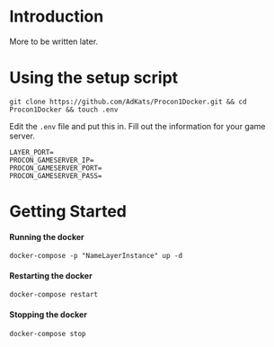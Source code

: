 # Introduction

More to be written later.

# Using the setup script

```
git clone https://github.com/AdKats/Procon1Docker.git && cd Procon1Docker && touch .env
```

Edit the `.env` file and put this in. Fill out the information for your game server.

```
LAYER_PORT=
PROCON_GAMESERVER_IP=
PROCON_GAMESERVER_PORT=
PROCON_GAMESERVER_PASS=
```

# Getting Started

#### Running the docker
```
docker-compose -p "NameLayerInstance" up -d
```

#### Restarting the docker
```
docker-compose restart
```

#### Stopping the docker
```
docker-compose stop
```
